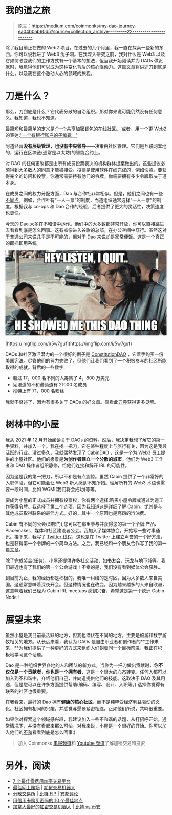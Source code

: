 # 我的道之旅

> 原文：<https://medium.com/coinmonks/my-dao-journey-ea04b0ab60d5?source=collection_archive---------22----------------------->

除了我目前正在做的 Web2 项目，在过去的几个月里，我一直在探索一些新的东西。你可以说我进了 Web3 兔子洞。在我深入研究之前，我对什么是 Web3 以及它如何改变我们的工作方式有一个基本的想法，但当我开始阅读并为 DAOs 做贡献时，我觉得他们可以成为这种变化背后的核心驱动力。这篇文章将讲述刀到底是什么，以及我在这个激动人心的领域的旅程。

# 刀是什么？

那么，刀到底是什么？它代表分散的自治组织。那对你来说可能仍然没有任何意义。我知道，我也不知道。

最简短和最简单的定义是:[“一个共享加密钱包的在线社区。‘](https://blog.aragon.org/what-is-a-dao/)或者，用一个更 Web2 的表达:[‘‘一个有银行账户的子编辑。'](https://twitter.com/awrigh01/status/1383423710569197577)

阿道经营**没有层级管理，也没有中央领导**——决策由社区管理。它们是互联网本地的，运行在区块链(通常是以太坊)的智能合约上。

对 DAO 的任何更改都是由所有成员投票表决的机构群体提案做出的。这些提议必须得到大多数人的同意才能被接受。投票是使用软件在线完成的，例如[快照](https://snapshot.org/#/)。要获得完全的访问和投票，你通常需要持有他们的令牌。你需要拥有多少令牌取决于道本身。

在成员之间的权力分配方面，Dao 与合作社非常相似。但是，他们之间也有一些[不同点](https://www.fwb.help/wip/what-co-ops-and-daos-can-learn-from-each-other)。例如，合作社有“一人一票”的制度，而道组织通常选择“一人一票”的制度。根据我与 co-ops 和 Dao 合作的经验，后者提供了更大的灵活性，决策速度也更快。

今天的 Dao 大多在不和谐中运作。他们中的大多数都非常开放，你可以直接跳进去看看到底是怎么回事。这有点像进入谷歌的总部，在办公空间中穿行。虽然这对于普通公司来说几乎是不可能的，但对于 Dao 来说却是家常便饭。这是一个真正的即插即用系统。

![](img/3dc09b4fc24e9441ec6aa40d93ef2f93.png)

[https://imgflip.com/i/5w7guf](https://imgflip.com/i/5w7guf)

DAOs 和社区激活潜力的一个很好的例子是 [ConstitutionDAO](https://twitter.com/ConstitutionDAO?s=20&t=6CW46ldBz65G4ptQsvXzTw) ，它着手购买一份美国宪法。尽管他们的努力失败了，但他们让我们看到了一个积极参与的社区所能取得的成就。背后的一些数字:

*   超过 17，000 名不同的人筹集了 4，800 万美元
*   宪法道的不和谐频道有 21000 名成员
*   推特上有 71，000 名粉丝

我就不赘述了，因为有很多关于 DAOs 的好文章。查看此[刀典](https://future.a16z.com/dao-canon/)获得更多见解。

# 树林中的小屋

我从 2021 年 12 月开始阅读关于 DAOs 的资料。然后，我决定我想了解它的第一手资料，并加入一个。我在找一把刀，它在某种程度上与旅行有关，因为这是我最活跃的行业。没过多久，我就偶然发现了 [CabinDAO](https://www.creatorcabins.com/) ，这是一个为 Web3 员工提供的小屋社区。他们的愿景是**为创作者建立一个分散的城市**。他们为 Web3 工作者和 DAO 操作者组织静修，给他们连接和解开 IRL 的可能性。

因为这是我的第一把刀，所以不和是有点震惊。虽然 Cabin 提供了一个非常好的入职体验，但它可能会让 Web3 新人感到不知所措。理解所有的 Web3 术语也需要一段时间，比如 WGMI(我们将会成功)等等。

要成为小屋的正式成员并拥有投票权，你有两个选择:购买小屋令牌或通过为道工作获得令牌。我选择了第二个选项，因为我知道这是详细了解 Cabin，尤其是与其他成员取得联系的最佳方式。好的，其中一个原因也是高昂的汽油费。

Cabin 有不同的公会(即部门),您可以在那里参与并获得您的第一个令牌:产品、Placemaker、媒体和社区建设者公会。我加入了媒体协会，开始写一些时事通讯。接下来，我写了 [Twitter 线程](https://twitter.com/RudiMedved1/status/1489688072908386311?s=20&t=6CW46ldBz65G4ptQsvXzTw)，这也是在 Twitter 上建立声誉的一个好方法，也是获得第一个令牌的一个简单方法。之后，我已经和一个朋友合作写了我的第一篇[文章](https://creators.mirror.xyz/2Ylzx6Qx6KLQ58E-L2k768YjjF6Da53MKkKxCMFEG0Q)。

除了完成奖金(任务)，小屋还提供许多社交活动，如[书友会](https://twitter.com/RudiMedved1/status/1497287628424679436?s=20&t=6CW46ldBz65G4ptQsvXzTw)，玩龙与地下城等。我们最近也有了我们的第一个公会游戏！不幸的是，我们没有看到媒体公会获胜…

到目前为止，我的经历都是积极的。我唯一纠结的是时区，因为大多数人来自美国。这通常意味着深夜开会。但这种情况也在改变，因为越来越多的人来自欧洲，这意味着我们已经为 Cabin IRL meetups 感到兴奋，希望这是第一个欧洲 Cabin Node！

# 展望未来

虽然小屋是我目前最活跃的地方，但我也潜伏在不同的地方，主要是旅游和数字游牧相关的地方。从长远来看，我认为 DAOs 是自由职业者和创作者的**工作未来，**为我们提供了一种更好的方式来组织人们朝着同一个目标前进，我正在积极地学习这个话题。

Dao 是一种组织世界各地的人和团队的新方式。当你为一把刀做出贡献时，**你不仅仅是一个贡献者，你也是一个拥有者**，这是一个很大的心态转变。任何人都可以加入到不和谐中，介绍他们自己，并向道提供他们的技能。这取决于 DAO 及其用途，但是您可以在许多方面提供帮助(编码、编写、设计、入职等。).选择你觉得有联系的社区也很重要。

在我看来，最好的 Dao 拥有**健康的核心社区**，而不是纯粹受经济利益驱动的文化。社区拥有相同的兴趣，并感觉与愿景紧密相连。正如他们所说，共鸣很重要。

如果你对探索这个领域感兴趣，我建议加入一些不和谐的话题，从打招呼开始。通常情况下，并没有看起来那么可怕。对我来说，小屋是一个很好的开始。你可以加入他们的[不和](https://discord.com/invite/ttgRU7QKVE)看看到底是怎么回事:)

> 加入 Coinmonks [电报频道](https://t.me/coincodecap)和 [Youtube 频道](https://www.youtube.com/c/coinmonks/videos)了解加密交易和投资

# 另外，阅读

*   [7 个最佳零费用加密交易平台](https://coincodecap.com/zero-fee-crypto-exchanges)
*   [最佳网上赌场](https://coincodecap.com/best-online-casinos) | [期货交易机器人](/coinmonks/futures-trading-bots-5a282ccee3f5)
*   [分散交易所](https://coincodecap.com/what-are-decentralized-exchanges) | [比特 FIP](https://coincodecap.com/bitbns-fip) | [宾邦评论](https://coincodecap.com/bingbon-review)
*   [用信用卡购买密码的 10 个最佳地点](https://coincodecap.com/buy-crypto-with-credit-card)
*   [加拿大最好的加密交易机器人](https://coincodecap.com/5-best-crypto-trading-bots-in-canada) | [比特 vs 币安](https://coincodecap.com/bybit-binance-moonxbt)